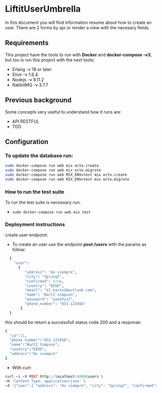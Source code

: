 # LiftitUserUmbrella

In this document you will find information resume about how to create an user. There are 2 forms by api or render a view with the necesary fields.

## Requirements
This project have the tools to run with **Docker** and **docker-compose -v3**, but too is run this project with the next tools:
* Erlang -v 18 or later
* Elixir -v 1.6.4
* Nodejs -v 9.11.2
* RabbitMQ -v 3.7.7

## Previous background
Some concepts very useful to understand how it runs are:
* API RESTFUL
* TDD

## Configuration

### To update the database run:
 ```bash 
sudo docker-compose run web mix ecto.create
sudo docker-compose run web mix ecto.migrate
sudo docker-compose run web MIX_ENV=test mix ecto.create
sudo docker-compose run web MIX_ENV=test mix ecto.migrate
```

### How to run the test suite
To run the test suite is necessary run:
* ```sudo docker-compose run web mix test```

### Deployment instructions
create user endpoint:

* To create an user use the endpoint _**post /users**_ with the params as follow:
```ruby
  {
    "user":
      { 
         "address": "Av siempre",
         "city": "Springf",
         "confirmed": true,
         "country": "EEUU",
         "email": "el_barto2@outlook.com",
         "name": "Bart2 Simpson",
         "password": "yonofui2",
         "phone_number": "031-123456"
       }
  }
```
this should be return a successfull status code 200 and a response:
```ruby
{
  "id":11,
  "phone_number":"031-123456",
  "name":"Bart2 Simpson",
  "country":"EEUU",
  "address":"Av siempre"
}

```
* With curl:
```ruby
curl -i -X POST http://localhost:4000/users \
-H 'Content-Type: application/json' \
-d '{"user":{ "address": "Av siempre", "city": "Springf", "confirmed": true, "country": "EEUU", "email": "el_barto2@outlook.com", "name": "Bart2 Simpson", "password": "yonofui2", "phone_number": "031-123456" }}'
```
